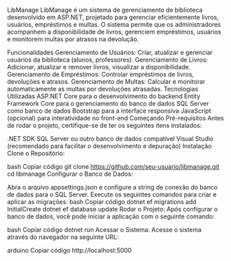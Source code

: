 LibManage
LibManage é um sistema de gerenciamento de biblioteca desenvolvido em ASP.NET, projetado para gerenciar eficientemente livros, usuários, empréstimos e multas. O sistema permite que os administradores acompanhem a disponibilidade de livros, gerenciem empréstimos, usuários e monitorem multas por atrasos na devolução.

Funcionalidades
Gerenciamento de Usuários: Criar, atualizar e gerenciar usuários da biblioteca (alunos, professores).
Gerenciamento de Livros: Adicionar, atualizar e remover livros, visualizar a disponibilidade.
Gerenciamento de Empréstimos: Controlar empréstimos de livros, devoluções e atrasos.
Gerenciamento de Multas: Calcular e monitorar automaticamente as multas por devoluções atrasadas.
Tecnologias Utilizadas
ASP.NET Core para o desenvolvimento do backend
Entity Framework Core para o gerenciamento do banco de dados
SQL Server como banco de dados
Bootstrap para a interface responsiva
JavaScript (opcional) para interatividade no front-end
Começando
Pré-requisitos
Antes de rodar o projeto, certifique-se de ter os seguintes itens instalados:

.NET SDK
SQL Server ou outro banco de dados compatível
Visual Studio (recomendado para facilitar o desenvolvimento e depuração)
Instalação
Clone o Repositório:

bash
Copiar código
git clone https://github.com/seu-usuario/libmanage.git
cd libmanage
Configurar o Banco de Dados:

Abra o arquivo appsettings.json e configure a string de conexão do banco de dados para o SQL Server.
Execute os seguintes comandos para criar e aplicar as migrações:
bash
Copiar código
dotnet ef migrations add InitialCreate
dotnet ef database update
Rodar o Projeto: Após configurar o banco de dados, você pode iniciar a aplicação com o seguinte comando:

bash
Copiar código
dotnet run
Acessar o Sistema: Acesse o sistema através do navegador na seguinte URL:

arduino
Copiar código
http://localhost:5000
